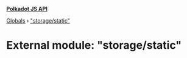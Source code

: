 **[Polkadot JS API](../README.md)**

[Globals](../globals.md) › [&quot;storage/static&quot;](_storage_static_.md)

# External module: "storage/static"

